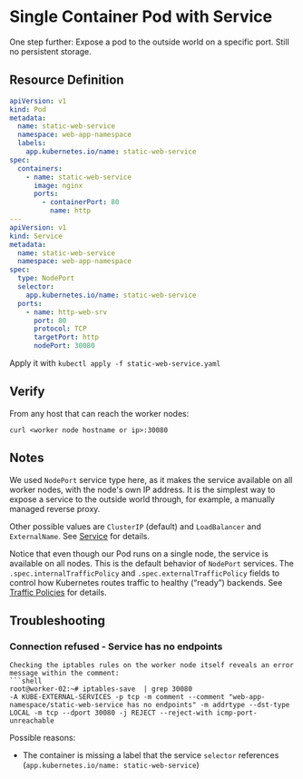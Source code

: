 # Single Container Pod with Service

One step further: Expose a pod to the outside world on a specific port.
Still no persistent storage.

## Resource Definition

```yaml
apiVersion: v1
kind: Pod
metadata:
  name: static-web-service
  namespace: web-app-namespace
  labels:
    app.kubernetes.io/name: static-web-service
spec:
  containers:
    - name: static-web-service
      image: nginx
      ports:
        - containerPort: 80
          name: http
---
apiVersion: v1
kind: Service
metadata:
  name: static-web-service
  namespace: web-app-namespace
spec:
  type: NodePort
  selector:
    app.kubernetes.io/name: static-web-service
  ports:
    - name: http-web-srv
      port: 80
      protocol: TCP
      targetPort: http
      nodePort: 30080
```

Apply it with `kubectl apply -f static-web-service.yaml`

## Verify

From any host that can reach the worker nodes:

```shell
curl <worker node hostname or ip>:30080
```

## Notes

We used `NodePort` service type here, as it makes the service available on all worker nodes, with the node's own IP
address. It is the simplest way to expose a service to the outside world through, for example, a manually managed
reverse proxy.

Other possible values are `ClusterIP` (default) and `LoadBalancer` and `ExternalName`.
See [Service](https://kubernetes.io/docs/concepts/services-networking/service/) for details.

Notice that even though our Pod runs on a single node, the service is available on all nodes. This is the
default behavior of `NodePort` services. The `.spec.internalTrafficPolicy` and
`.spec.externalTrafficPolicy` fields to control how Kubernetes routes traffic to healthy (“ready”) backends.
See [Traffic Policies](https://kubernetes.io/docs/reference/networking/virtual-ips/#traffic-policies) for details.

## Troubleshooting

### Connection refused - Service has no endpoints

```shell
Checking the iptables rules on the worker node itself reveals an error message within the comment:
```shell
root@worker-02:~# iptables-save  | grep 30080
-A KUBE-EXTERNAL-SERVICES -p tcp -m comment --comment "web-app-namespace/static-web-service has no endpoints" -m addrtype --dst-type LOCAL -m tcp --dport 30080 -j REJECT --reject-with icmp-port-unreachable
```

Possible reasons:

- The container is missing a label that the service `selector`
  references (`app.kubernetes.io/name: static-web-service`)
